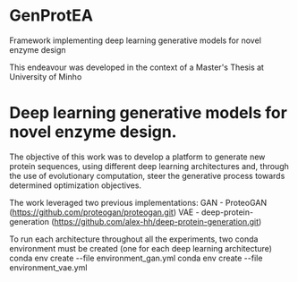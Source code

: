 # GenProtEA
Framework implementing deep learning generative models for novel enzyme design

This endeavour was developed in the context of a Master's Thesis at University of Minho 

# Deep learning generative models for novel enzyme design.

The objective of this work was to develop a platform to generate new protein sequences, using different deep learning architectures and, 
through the use of evolutionary computation, steer the generative process towards determined optimization objectives. 

The work leveraged two previous implementations:
GAN - ProteoGAN (https://github.com/proteogan/proteogan.git)
VAE - deep-protein-generation (https://github.com/alex-hh/deep-protein-generation.git)

To run each architecture throughout all the experiments, two conda environment must be created (one for each deep learning architecture)
conda env create --file environment_gan.yml
conda env create --file environment_vae.yml

